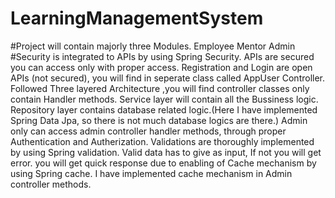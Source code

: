 # LearningManagementSystem
#Project will contain majorly three Modules.
  Employee
  Mentor
  Admin
#Security is integrated to APIs by using Spring Security.
APIs are secured you can access only with proper access.
Registration and Login are open APIs (not secured), you will find in seperate class called AppUser Controller.
Followed Three layered Architecture ,you will find 
  controller classes only contain Handler methods.
  Service layer will contain all the Bussiness logic.
  Repository layer contains database related logic.(Here I have implemented Spring Data Jpa, so there is not much database logics are there.)
Admin only can access admin controller handler methods, through proper Authentication and Autherization.
Validations are thoroughly implemented by using Spring validation.
Valid data has to give as input, If not you will get error.
you will get quick response due to enabling of Cache mechanism by using Spring cache.
I have implemented cache mechanism in Admin controller methods.
